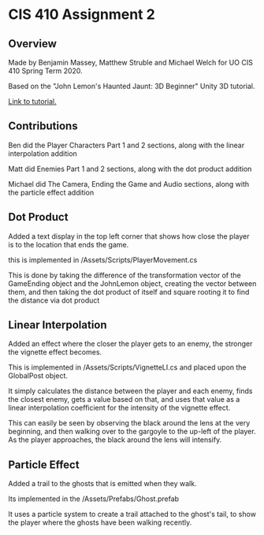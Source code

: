 # CIS 410 Assignment 2


## Overview

Made by Benjamin Massey, Matthew Struble and Michael Welch for UO CIS 410 Spring Term 2020.

Based on the "John Lemon's Haunted Jaunt: 3D Beginner" Unity 3D tutorial. 

[Link to tutorial.](https://learn.unity.com/project/john-lemon-s-haunted-jaunt-3d-beginner)

## Contributions

Ben did the Player Characters Part 1 and 2 sections, along with the linear interpolation addition

Matt did Enemies Part 1 and 2 sections, along with the dot product addition

Michael did The Camera, Ending the Game and Audio sections, along with the particle effect addition

## Dot Product

Added a text display in the top left corner that shows how close the player is to the location that ends the game.

this is implemented in /Assets/Scripts/PlayerMovement.cs

This is done by taking the difference of the transformation vector of the GameEnding object and the JohnLemon object,
creating the vector between them, and then taking the dot product of itself and square rooting it to find the distance 
via dot product

## Linear Interpolation

Added an effect where the closer the player gets to an enemy, the stronger the vignette effect becomes.

This is implemented in /Assets/Scripts/VignetteLI.cs and placed upon the GlobalPost object.

It simply calculates the distance between the player and each enemy, finds the closest enemy,
gets a value based on that, and uses that value as a linear interpolation coefficient for
the intensity of the vignette effect.

This can easily be seen by observing the black around the lens at the very beginning, and
then walking over to the gargoyle to the up-left of the player. As the player approaches, 
the black around the lens will intensify.

## Particle Effect

Added a trail to the ghosts that is emitted when they walk.

Its implemented in the /Assets/Prefabs/Ghost.prefab

It uses a particle system to create a trail attached to the ghost's tail,
to show the player where the ghosts have been walking recently.

